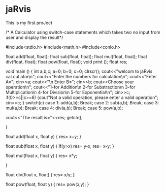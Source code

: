 # jaRvis
This is my first proJect

/* A Calculator using switch-case statements
 which takes two no input from user and 
display the result*/

#include<stdio.h>
#include<math.h>
#include<conio.h>

float add(float, float);
float sub(float, float);
float mul(float, float);
float div(float, float);
float pow(float, float);
 void print ();
float res;

void main ()
 { 
   int a,b,c;
   a=0; b=0; c=0;
   clrscr();
   cout<<"welcom to jaRvis caLcuLator\n";
   cout<<"Enter the numbers for calculation\n";
   cout<<"Enter A=";
   cin>>a;
   cout<<"\n Enter B=";
   cin>>b;
   cout<<Choose your operation\n";
   cout<<"1-for Addition\n 
          2-for Substraction\n
          3-for Multiplication\n
          4-for Division\n
          5-for Exponential\n";
   cin>>c;
   if(0>=c||c>=6)
      {cout"Not a valid operation, please enter 
         a valid operation";
      cin>>c;
       }
   switch(c)
   case 1:  add(a,b);
   Break;
   case 2:  sub(a,b);
   Break;
   case 3:  mul(a,b);
   Break;
   case 4:  div(a,b);
   Break;
   case 5:  pow(a,b);

   cout<<"The result is="<<res;
   getch();


 }




float add(float x, float y)
 {
  res= x+y;
 }

float sub(float x, float y)
 { if(y>x)
   res= y-x;
   res= x-y;
 }

float mul(float x, float y)
 {
  res= x*y;

 }

float div(float x, float)
 { 
  res= x/y;
 }

float pow(float, float y)
 {
  res= pow(x,y);
 }



